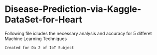 # Disease-Prediction-via-Kaggle-DataSet-for-Heart

Following file icludes the necessary analysis and accuracy for 5 differet Machine Learning Techniques
          
    Created for Da 2 of IoT Subject
